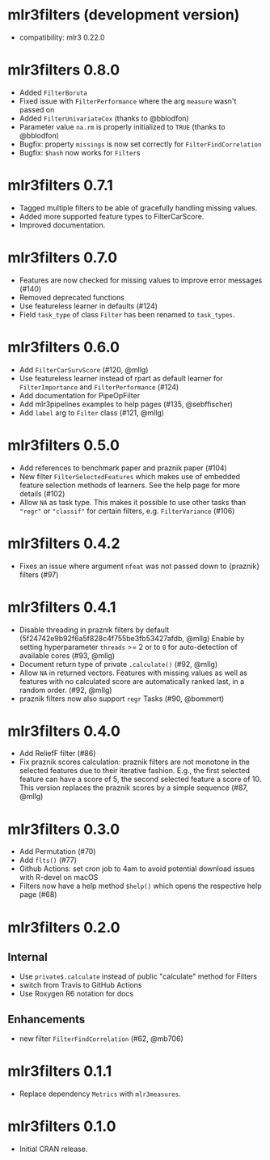 # mlr3filters (development version)

* compatibility: mlr3 0.22.0

# mlr3filters 0.8.0

* Added `FilterBoruta`
* Fixed issue with `FilterPerformance` where the arg `measure` wasn't passed on
* Added `FilterUnivariateCox` (thanks to @bblodfon)
* Parameter value `na.rm` is properly initialized to `TRUE` (thanks to @bblodfon)
* Bugfix: property `missings` is now set correctly for `FilterFindCorrelation`
* Bugfix: `$hash` now works for `Filter`s

# mlr3filters 0.7.1

* Tagged multiple filters to be able of gracefully handling missing values.
* Added more supported feature types to FilterCarScore.
* Improved documentation.

# mlr3filters 0.7.0

* Features are now checked for missing values to improve error messages (#140)
* Removed deprecated functions
* Use featureless learner in defaults (#124)
* Field `task_type` of class `Filter` has been renamed to `task_types`.

# mlr3filters 0.6.0

* Add `FilterCarSurvScore` (#120, @mllg)
* Use featureless learner instead of rpart as default learner for `FilterImportance` and `FilterPerformance` (#124)
* Add documentation for PipeOpFilter
* Add mlr3pipelines examples to help pages (#135, @sebffischer)
* Add `label` arg to `Filter` class (#121, @mllg)

# mlr3filters 0.5.0

* Add references to benchmark paper and praznik paper (#104)
* New filter `FilterSelectedFeatures` which makes use of embedded feature selection methods of learners.
  See the help page for more details (#102)
* Allow `NA` as task type.
  This makes it possible to use other tasks than `"regr"` or `"classif"` for certain filters, e.g. `FilterVariance` (#106)


# mlr3filters 0.4.2

* Fixes an issue where argument `nfeat` was not passed down to {praznik} filters (#97)


# mlr3filters 0.4.1

* Disable threading in praznik filters by default (5f24742e9b92f6a5f828c4f755be3fb53427afdb, @mllg)
  Enable by setting hyperparameter `threads` >= 2 or to `0` for auto-detection of available cores (#93, @mllg)
* Document return type of private `.calculate()` (#92, @mllg)
* Allow `NA` in returned vectors.
  Features with missing values as well as features with no calculated score are automatically ranked last, in a random order.  (#92, @mllg)
* praznik filters now also support `regr` Tasks (#90, @bommert)


# mlr3filters 0.4.0

* Add ReliefF filter (#86)
* Fix praznik scores calculation: praznik filters are not monotone in the selected features due to their iterative fashion. E.g., the first selected feature can have a score of 5, the second selected feature a score of 10. This version replaces the praznik scores by a simple sequence (#87, @mllg)


# mlr3filters 0.3.0

* Add Permutation (#70)
* Add `flts()` (#77)
* Github Actions: set cron job to 4am to avoid potential download issues with R-devel on macOS
* Filters now have a help method `$help()` which opens the respective help page (#68)


# mlr3filters 0.2.0

## Internal

* Use `private$.calculate` instead of public "calculate" method for Filters
* switch from Travis to GitHub Actions
* Use Roxygen R6 notation for docs

## Enhancements

* new filter `FilterFindCorrelation` (#62, @mb706)


# mlr3filters 0.1.1

* Replace dependency `Metrics` with `mlr3measures`.


# mlr3filters 0.1.0

* Initial CRAN release.

